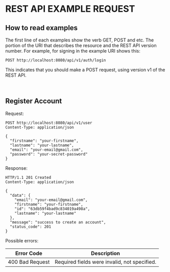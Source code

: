 # REST API EXAMPLE REQUEST

## How to read examples

The first line of each examples show the verb GET, POST and etc. The portion of the URI that describes the resource and the REST API version number. For example, for signing in the example URI shows this:

`POST http://localhost:8080/api/v1/auth/login`

This indicates that you should make a POST request, using version v1 of the REST API.

<br>

## Register Account

Request:
```
POST http://localhost:8080/api/v1/user
Content-Type: application/json

{
  "firstname": "your-firstname",
  "lastname": "your-lastname",
  "email": "your-email@gmail.com",
  "password": "your-secret-password"
}
```

Response:
```
HTTP/1.1 201 Created
Content-Type: application/json

{
  "data": {
    "email": "your-email@gmail.com",
    "firstname": "your-firstname",
    "id": "63db59f4bad9c834019a498a",
    "lastname": "your-lastname"
  },
  "message": "success to create an account",
  "status_code": 201
}
```
Possible errors:

| Error Code | Description |
| -----------| ----------- |
| 400 Bad Request | Required fields were invalid, not specified. |